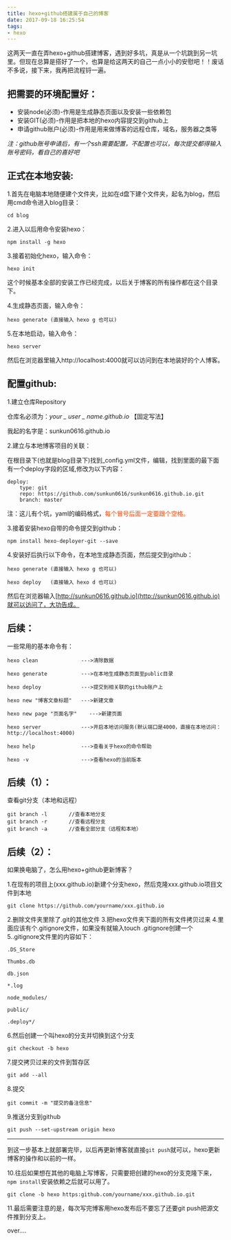 ```yaml
---
title: hexo+github搭建属于自己的博客
date: 2017-09-18 16:25:54
tags: 
- hexo
---
```

这两天一直在弄hexo+github搭建博客，遇到好多坑，真是从一个坑跳到另一坑里。但现在总算是搭好了一个，也算是给这两天的自己一点小小的安慰吧！！废话不多说，接下来，我再把流程锊一遍。

<!--more-->


把需要的环境配置好：
--

* 安装node(必须)-作用是生成静态页面以及安装一些依赖包
* 安装GIT(必须)-作用是把本地的hexo内容提交到github上
* 申请github账户(必须)-作用是用来做博客的远程仓库，域名，服务器之类等

*注：github账号申请后，有一个ssh需要配置，不配置也可以，每次提交都得输入账号密码，看自己的喜好吧*


正式在本地安装:
--

1.首先在电脑本地随便建个文件夹，比如在d盘下建个文件夹，起名为blog，然后用cmd命令进入blog目录：

	cd blog

2.进入以后用命令安装hexo：

	npm install -g hexo

3.接着初始化hexo，输入命令：

	hexo init

这个时候基本全部的安装工作已经完成，以后关于博客的所有操作都在这个目录下。

4.生成静态页面，输入命令：

	hexo generate (直接输入 hexo g 也可以)

5.在本地启动，输入命令：

	hexo server

然后在浏览器里输入http://localhost:4000就可以访问到在本地装好的个人博客。

配置github:
--

1.建立仓库Repository

仓库名必须为：_your _ user _ name.github.io_ 【固定写法】

我起的名字是：sunkun0616.github.io

2.建立与本地博客项目的关联：

在根目录下(也就是blog目录下)找到_config.yml文件，编辑，找到里面的最下面有一个deploy字段的区域,修改为以下内容：

	deploy:
		type: git
		repo: https://github.com/sunkun0616/sunkun0616.github.io.git
		branch: master

注：这儿有个坑，yaml的编码格式，<font color=#FF4500>每个冒号后面一定要跟个空格。</font>

3.接着安装hexo自带的命令提交到github：

	npm install hexo-deployer-git --save

4.安装好后执行以下命令，在本地生成静态页面，然后提交到github：

	hexo generate (直接输入 hexo g 也可以)

	hexo deploy   (直接输入 hexo d 也可以)

然后在浏览器输入[http://sunkun0616.github.io](http://sunkun0616.github.io)就可以访问了，大功告成。


后续：
--

一些常用的基本命令有：
	
	hexo clean				--->清除数据

	hexo generate			--->在本地生成静态页面至public目录

	hexo deploy				--->提交到相关联的github账户上

	hexo new "博客文章标题"	--->新建文章

	hexo new page "页面名字"	--->新建页面

	hexo server				--->开启本地访问服务(默认端口是4000，直接在本地访问：http://localhost:4000)

	hexo help				--->查看关于hexo的命令帮助

	hexo -v					--->查看hexo的当前版本

后续（1）：
--

查看git分支（本地和远程）

	git branch -l		//查看本地分支
	git branch -r		//查看远程分支
	git branch -a		//查看全部分支（远程和本地）

后续（2）：
--

如果换电脑了，怎么用hexo+github更新博客？

1.在现有的项目上(xxx.github.io)新建个分支hexo，然后克隆xxx.github.io项目文件到本地
	
	git clone https://github.com/yourname/xxx.github.io

2.删除文件夹里除了.git的其他文件
3.把hexo文件夹下面的所有文件拷贝过来
4.里面应该有个.gitignore文件，如果没有就输入touch .gitignore创建一个
5..gitignore文件里的内容如下：
	
	.DS_Store 

	Thumbs.db 

	db.json 

	*.log 

	node_modules/ 

	public/ 

	.deploy*/

6.然后创建一个叫hexo的分支并切换到这个分支

	git checkout -b hexo

7.提交拷贝过来的文件到暂存区

	git add --all

8.提交

	git commit -m "提交的备注信息"

9.推送分支到github

	git push --set-upstream origin hexo
	
---------------

到这一步基本上就部署完毕，以后再更新博客就直接`git push`就可以，hexo更新博客的操作和以前的一样。

10.往后如果想在其他的电脑上写博客，只需要把创建的hexo的分支克隆下来，`npm install`安装依赖之后就可以用了。

	git clone -b hexo https:github.com/yourname/xxx.github.io.git

11.最后需要注意的是，每次写完博客用hexo发布后不要忘了还要git push把源文件推到分支上。

over....